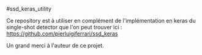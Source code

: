 #ssd_keras_utility

Ce repository est à utiliser en complément de l'implémentation en keras du single-shot detector que l'on peut trouver ici : https://github.com/pierluigiferrari/ssd_keras

Un grand merci à l'auteur de ce projet.
